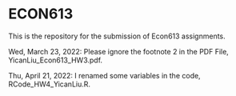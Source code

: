 # ECON613
This is the repository for the submission of Econ613 assignments.

Wed, March 23, 2022: Please ignore the footnote 2 in the PDF File, YicanLiu_Econ613_HW3.pdf.

Thu, April 21, 2022: I renamed some variables in the code, RCode_HW4_YicanLiu.R.

